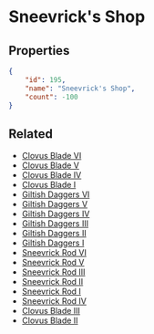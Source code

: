 # Sneevrick's Shop

<no description available>

## Properties

```json
{
    "id": 195,
    "name": "Sneevrick's Shop",
    "count": -100
}
```

## Related

- [Clovus Blade VI](../items/5260-clovus-blade-vi.md)
- [Clovus Blade V](../items/5261-clovus-blade-v.md)
- [Clovus Blade IV](../items/5262-clovus-blade-iv.md)
- [Clovus Blade I](../items/5265-clovus-blade-i.md)
- [Giltish Daggers VI](../items/5266-giltish-daggers-vi.md)
- [Giltish Daggers V](../items/5267-giltish-daggers-v.md)
- [Giltish Daggers IV](../items/5268-giltish-daggers-iv.md)
- [Giltish Daggers III](../items/5269-giltish-daggers-iii.md)
- [Giltish Daggers II](../items/5270-giltish-daggers-ii.md)
- [Giltish Daggers I](../items/5271-giltish-daggers-i.md)
- [Sneevrick Rod VI](../items/5272-sneevrick-rod-vi.md)
- [Sneevrick Rod V](../items/5273-sneevrick-rod-v.md)
- [Sneevrick Rod III](../items/5275-sneevrick-rod-iii.md)
- [Sneevrick Rod II](../items/5276-sneevrick-rod-ii.md)
- [Sneevrick Rod I](../items/5277-sneevrick-rod-i.md)
- [Sneevrick Rod IV](../items/5274-sneevrick-rod-iv.md)
- [Clovus Blade III](../items/5263-clovus-blade-iii.md)
- [Clovus Blade II](../items/5264-clovus-blade-ii.md)

